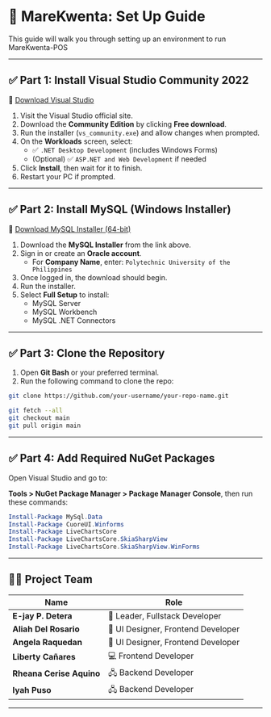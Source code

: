 # 📘 MareKwenta: Set Up Guide

This guide will walk you through setting up an environment to run MareKwenta-POS

---

## ✅ Part 1: Install Visual Studio Community 2022

🔗 [Download Visual Studio](https://visualstudio.microsoft.com/downloads/)

1. Visit the Visual Studio official site.
2. Download the **Community Edition** by clicking **Free download**.
3. Run the installer (`vs_community.exe`) and allow changes when prompted.
4. On the **Workloads** screen, select:
   - ✅ `.NET Desktop Development` (includes Windows Forms)
   - (Optional) ✅ `ASP.NET and Web Development` if needed
5. Click **Install**, then wait for it to finish.
6. Restart your PC if prompted.

---

## ✅ Part 2: Install MySQL (Windows Installer)

🔗 [Download MySQL Installer (64-bit)](https://dev.mysql.com/downloads/file/?id=541637)

1. Download the **MySQL Installer** from the link above.
2. Sign in or create an **Oracle account**.
   - For **Company Name**, enter: `Polytechnic University of the Philippines`
3. Once logged in, the download should begin.
4. Run the installer.
5. Select **Full Setup** to install:
   - MySQL Server
   - MySQL Workbench
   - MySQL .NET Connectors

---

## ✅ Part 3: Clone the Repository

1. Open **Git Bash** or your preferred terminal.
2. Run the following command to clone the repo:

```bash
git clone https://github.com/your-username/your-repo-name.git
`````
`````bash
git fetch --all
git checkout main
git pull origin main
`````
---
## ✅ Part 4: Add Required NuGet Packages

Open Visual Studio and go to:

**Tools > NuGet Package Manager > Package Manager Console**, then run these commands:

```powershell
Install-Package MySql.Data
Install-Package CuoreUI.Winforms
Install-Package LiveChartsCore
Install-Package LiveChartsCore.SkiaSharpView
Install-Package LiveChartsCore.SkiaSharpView.WinForms
`````

---

## 👨‍💻 Project Team

| Name                   | Role                          |
|------------------------|-------------------------------|
| **E-jay P. Detera**    | 👑 Leader, Fullstack Developer |
| **Aliah Del Rosario**  | 🎨 UI Designer, Frontend Developer |
| **Angela Raquedan**    | 🎨 UI Designer, Frontend Developer |
| **Liberty Cañares**    | 💻 Frontend Developer           |
| **Rheana Cerise Aquino** | 🖧 Backend Developer           |
| **Iyah Puso**          | 🖧 Backend Developer           |

---
